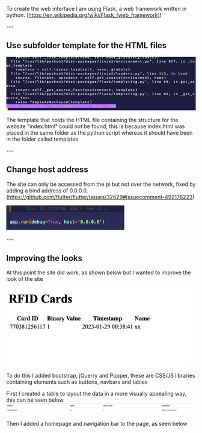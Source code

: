 To create the web interface I am using Flask, a web framework written in
python. (<https://en.wikipedia.org/wiki/Flask_(web_framework)>)

\-\--

## Use subfolder template for the HTML files

![](./imgs/iteration4/media/image1.png)

The template that holds the HTML file containing the structure for the website "index.html" could not be found, this is because index.html was placed in the same folder as the python script whereas it should have been in the folder called templates

\-\--

## Change host address

The site can only be accessed from the pi but not over the network, fixed by adding a bind address of 0.0.0.0,
(<https://github.com/flutter/flutter/issues/32629#issuecomment-492176223>)

![](./imgs/iteration4/media/image2.png)

\-\--
## Improving the looks

At this point the site did work, as shown below but I wanted to improve the look of the site

![](./imgs/iteration4/media/image3.png)

To do this I added bootstrap, jQuerry and Popper, these are CSS/JS libraries containing elements such as buttons, navbars and tables

First I created a table to layout the data
in a more visually appealing way, this can be seen below
![](./imgs/iteration4/media/image4.png)


Then I added a homepage and navigation bar to the page, as seen below
